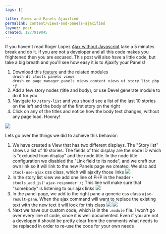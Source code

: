 ```yaml
--- 
tags: []

title: Views and Panels Ajaxified
permalink: content/views-and-panels-ajaxified
layout: post
created: 1277919045
---
```

If you haven't read Roger Lopez <a href="http://zroger.com/node/30">Ajax without Javascript</a> take a 5 minutes break and do it. If you are not a developer and all this code makes you frightened then you are excused. This post will also have a little code, but take a big breath and you'll see how easy it is to Ajaxify your Panels!

<ol>
<li>Download this <a href="http://gizra.com/sites/default/files/story_list_0.zip">feature</a> and the related modules
<code>
drush dl ctools panels views
drush en page_manager panels views_content views_ui story_list php -y
</code>
</li>
<li>Add a few story nodes (title and body), or use Devel generate module to do it for you</li>
<li>Navigate to <code>/story-list</code> and you should see a list of the last 10 stories on the left and the body of the first story on the right</li>
<li>Click on any of the titles and notice how the body text changes, without any page load. Hooray!</li>
</ol>

<img src="http://gizra.com/sites/default/files/snap1.png"/>

Lets go over the things we did to achieve this behavior:
<ol>
<li>We have created a View that has two different displays. The "Story list" shows a list of 10 stories. The fields of this display are the node ID which is "excluded from display" and the node title. In the node title configuration we disabled the "Link field to its node", and we craft our own link so it will link to the new Panels page we created. We also add <code>ctool-use-ajax</code> css class, which will ajaxify those links
<img src="http://gizra.com/sites/default/files/snap2.png"/>
</li>
<li>In the story list view we add one line of PHP in the header - <code>ctools_add_js('ajax-responder');</code> This line will make sure that "somebody" is listening to our ajax links
<img src="http://gizra.com/sites/default/files/snap3_0.png"/>
</li>
<li>In the panel page, we add to the right pane a generic css class <code>ajax-result-pane</code>. When the ajax command will want to replace the existing text with the new text it will look for this class
<img src="http://gizra.com/sites/default/files/snap5.png"/>
<img src="http://gizra.com/sites/default/files/snap6.png"/>
</li>
<li>Next we have our custom code, which is in the <code>.module</code> file. I won't go over every line of code, since it is well documented. Even if you are not a developer it should be pretty clear from the comments what needs to be replaced in order to re-use the code for your own needs</li>
</ol>
